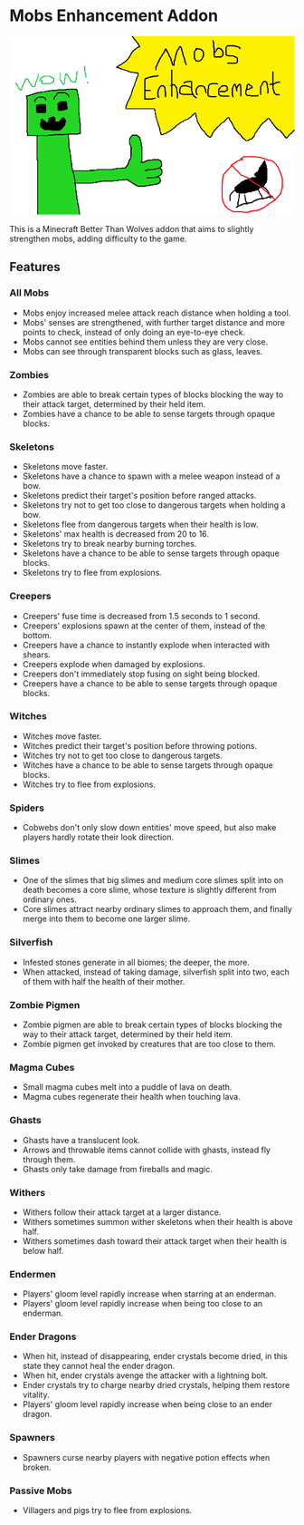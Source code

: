 # Mobs Enhancement Addon

![Mod Thumbnail](.\\src\\main\\resources\\mobsenhancement\\thumbnail.png)

This is a Minecraft Better Than Wolves addon that aims to slightly strengthen mobs, adding difficulty to the game.

## Features

### All Mobs

- Mobs enjoy increased melee attack reach distance when holding a tool.
- Mobs' senses are strengthened, with further target distance and more points to check, instead of only doing an eye-to-eye check.
- Mobs cannot see entities behind them unless they are very close.
- Mobs can see through transparent blocks such as glass, leaves.

### Zombies

- Zombies are able to break certain types of blocks blocking the way to their attack target, determined by their held item.
- Zombies have a chance to be able to sense targets through opaque blocks.

### Skeletons

- Skeletons move faster.
- Skeletons have a chance to spawn with a melee weapon instead of a bow.
- Skeletons predict their target's position before ranged attacks.
- Skeletons try not to get too close to dangerous targets when holding a bow.
- Skeletons flee from dangerous targets when their health is low.
- Skeletons' max health is decreased from 20 to 16.
- Skeletons try to break nearby burning torches.
- Skeletons have a chance to be able to sense targets through opaque blocks.
- Skeletons try to flee from explosions.

### Creepers

- Creepers' fuse time is decreased from 1.5 seconds to 1 second.
- Creepers' explosions spawn at the center of them, instead of the bottom.
- Creepers have a chance to instantly explode when interacted with shears.
- Creepers explode when damaged by explosions.
- Creepers don't immediately stop fusing on sight being blocked.
- Creepers have a chance to be able to sense targets through opaque blocks.

### Witches

- Witches move faster.
- Witches predict their target's position before throwing potions.
- Witches try not to get too close to dangerous targets.
- Witches have a chance to be able to sense targets through opaque blocks.
- Witches try to flee from explosions.

### Spiders

- Cobwebs don't only slow down entities' move speed, but also make players hardly rotate their look direction.

### Slimes

- One of the slimes that big slimes and medium core slimes split into on death becomes a core slime, whose texture is slightly different from ordinary ones.
- Core slimes attract nearby ordinary slimes to approach them, and finally merge into them to become one larger slime.

### Silverfish

- Infested stones generate in all biomes; the deeper, the more.
- When attacked, instead of taking damage, silverfish split into two, each of them with half the health of their mother.

### Zombie Pigmen

- Zombie pigmen are able to break certain types of blocks blocking the way to their attack target, determined by their held item.
- Zombie pigmen get invoked by creatures that are too close to them.

### Magma Cubes

- Small magma cubes melt into a puddle of lava on death.
- Magma cubes regenerate their health when touching lava.

### Ghasts

- Ghasts have a translucent look.
- Arrows and throwable items cannot collide with ghasts, instead fly through them.
- Ghasts only take damage from fireballs and magic.

### Withers

- Withers follow their attack target at a larger distance.
- Withers sometimes summon wither skeletons when their health is above half.
- Withers sometimes dash toward their attack target when their health is below half.

### Endermen

- Players' gloom level rapidly increase when starring at an enderman.
- Players' gloom level rapidly increase when being too close to an enderman.

### Ender Dragons

- When hit, instead of disappearing, ender crystals become dried, in this state they cannot heal the ender dragon.
- When hit, ender crystals avenge the attacker with a lightning bolt.
- Ender crystals try to charge nearby dried crystals, helping them restore vitality.
- Players' gloom level rapidly increase when being close to an ender dragon.

### Spawners

- Spawners curse nearby players with negative potion effects when broken.

### Passive Mobs

- Villagers and pigs try to flee from explosions.